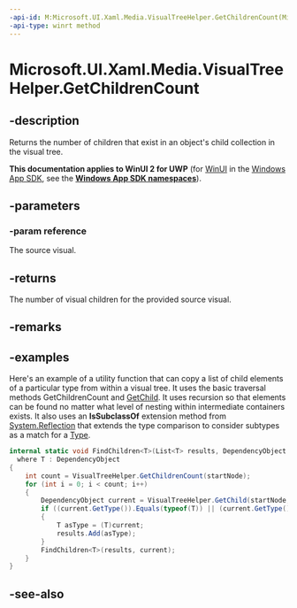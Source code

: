 ```yaml
---
-api-id: M:Microsoft.UI.Xaml.Media.VisualTreeHelper.GetChildrenCount(Microsoft.UI.Xaml.DependencyObject)
-api-type: winrt method
---
```


<!-- Method syntax
public int GetChildrenCount(Windows.UI.Xaml.DependencyObject reference)
-->

# Microsoft.UI.Xaml.Media.VisualTreeHelper.GetChildrenCount

## -description
Returns the number of children that exist in an object's child collection in the visual tree.

**This documentation applies to WinUI 2 for UWP** (for [WinUI](/windows/apps/winui/winui3/) in the [Windows App SDK](/windows/apps/windows-app-sdk/), see the **[Windows App SDK namespaces](/windows/windows-app-sdk/api/winrt/)**).

## -parameters
### -param reference
The source visual.

## -returns
The number of visual children for the provided source visual.

## -remarks

## -examples
Here's an example of a utility function that can copy a list of child elements of a particular type from within a visual tree. It uses the basic traversal methods GetChildrenCount and [GetChild](visualtreehelper_getchild_277630530.md). It uses recursion so that elements can be found no matter what level of nesting within intermediate containers exists. It also uses an **IsSubclassOf** extension method from [System.Reflection](/dotnet/api/system.reflection?view=dotnet-uwp-10.0&preserve-view=true) that extends the type comparison to consider subtypes as a match for a [Type](/dotnet/api/system.type?view=dotnet-uwp-10.0&preserve-view=true).

```csharp
internal static void FindChildren<T>(List<T> results, DependencyObject startNode)
  where T : DependencyObject
{
    int count = VisualTreeHelper.GetChildrenCount(startNode);
    for (int i = 0; i < count; i++)
    {
        DependencyObject current = VisualTreeHelper.GetChild(startNode, i);
        if ((current.GetType()).Equals(typeof(T)) || (current.GetType().GetTypeInfo().IsSubclassOf(typeof(T))))
        {
            T asType = (T)current;
            results.Add(asType);
        }
        FindChildren<T>(results, current);
    }
}
```



## -see-also
